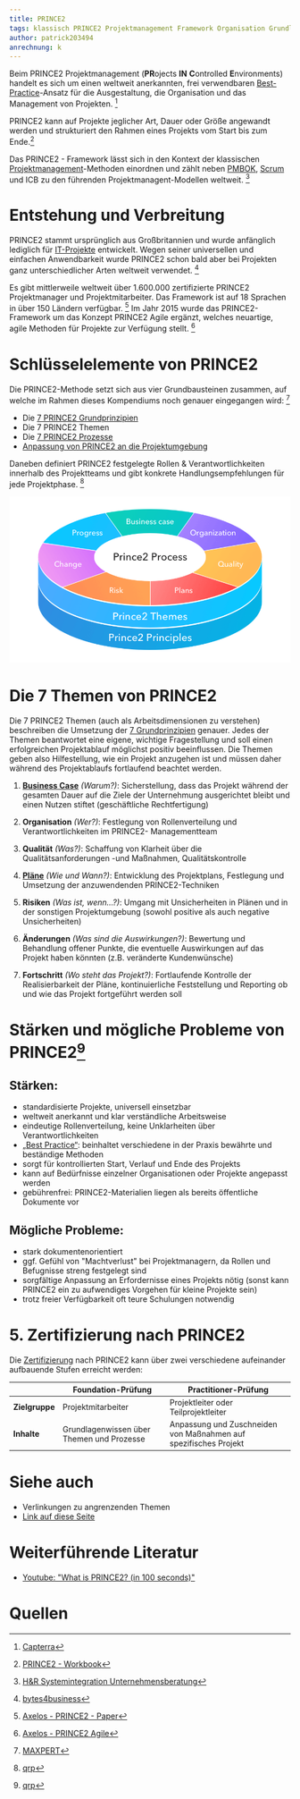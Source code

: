 ```yaml
---
title: PRINCE2
tags: klassisch PRINCE2 Projektmanagement Framework Organisation Grundlagen Themen
author: patrick203494
anrechnung: k
---
```


Beim PRINCE2 Projektmanagement (**PR**ojects **IN** **C**ontrolled **E**nvironments) handelt es sich um einen weltweit anerkannten, frei verwendbaren [Best-Practice](Best-Practices.md)-Ansatz für die Ausgestaltung, die Organisation und das Management von Projekten. [^1]

PRINCE2 kann auf Projekte jeglicher Art, Dauer oder Größe angewandt werden und strukturiert den Rahmen eines Projekts vom Start bis zum Ende.[^2]

Das PRINCE2 - Framework lässt sich in den Kontext der klassischen [Projektmanagement](Projektmanagement.md)-Methoden einordnen und zählt neben [PMBOK](PMBOK_Guide.md), [Scrum](SCRUM.md) und ICB zu den führenden Projektmanagent-Modellen weltweit. [^3] 

# Entstehung und Verbreitung

PRINCE2 stammt ursprünglich aus Großbritannien und wurde anfänglich lediglich für [IT-Projekte](IT-Projekte.md) entwickelt. Wegen seiner universellen und einfachen Anwendbarkeit wurde PRINCE2 schon bald aber bei Projekten ganz unterschiedlicher Arten weltweit verwendet. [^4]

Es gibt mittlerweile weltweit über 1.600.000 zertifizierte PRINCE2 Projektmanager und Projektmitarbeiter. Das Framework ist auf 18 Sprachen in über 150 Ländern verfügbar. [^5]
Im Jahr 2015 wurde das PRINCE2-Framework um das Konzept PRINCE2 Agile ergänzt, welches neuartige, agile Methoden für Projekte zur Verfügung stellt. [^6]

# Schlüsselelemente von PRINCE2

Die PRINCE2-Methode setzt sich aus vier Grundbausteinen zusammen, auf welche im Rahmen dieses Kompendiums noch genauer eingegangen wird: [^7]

*	Die [7 PRINCE2 Grundprinzipien](PRINCE2_7_Grundprinzipien.md)
*	Die 7 PRINCE2 Themen
*	Die [7 PRINCE2 Prozesse](PRINCE2_7_Prozesse.md)
*	[Anpassung von PRINCE2 an die Projektumgebung](PRINCE2_Projektumgebung-md)

Daneben definiert PRINCE2 festgelegte Rollen & Verantwortlichkeiten innerhalb des Projektteams und gibt konkrete Handlungsempfehlungen für jede Projektphase. [^8]

![Schlüsselelemente von PRINCE2](PRINCE2/QYrQCDWcQN2D4W0u9vOHQnjGOkAHXF0m3a5XGacS.png)

# Die 7 Themen von PRINCE2

Die 7 PRINCE2 Themen (auch als Arbeitsdimensionen zu verstehen) beschreiben die Umsetzung der [7 Grundprinzipien](PRINCE2_7_Grundprinzipien.md) genauer. 
Jedes der Themen beantwortet eine eigene, wichtige Fragestellung und soll einen erfolgreichen Projektablauf möglichst positiv beeinflussen. Die Themen geben also Hilfestellung, wie ein Projekt anzugehen ist und müssen daher während des Projektablaufs fortlaufend beachtet werden.

1. [**Business Case**](Business_Cases.md) *(Warum?)*:
Sicherstellung, dass das Projekt während der gesamten Dauer auf die Ziele der Unternehmung ausgerichtet bleibt und einen Nutzen stiftet (geschäftliche  Rechtfertigung)


2. **Organisation** *(Wer?)*:
Festlegung von Rollenverteilung und Verantwortlichkeiten im PRINCE2- Managementteam


3. **Qualität** *(Was?)*:
Schaffung von Klarheit über die Qualitätsanforderungen -und Maßnahmen, Qualitätskontrolle


4. [**Pläne**](Projektplanung.md) *(Wie und Wann?)*:
Entwicklung des Projektplans, Festlegung und Umsetzung der anzuwendenden PRINCE2-Techniken


5. **Risiken** *(Was ist, wenn...?)*:
Umgang mit Unsicherheiten in Plänen und in der sonstigen Projektumgebung (sowohl positive als auch negative Unsicherheiten)


6. **Änderungen** *(Was sind die Auswirkungen?)*:
Bewertung und Behandlung offener Punkte, die eventuelle Auswirkungen auf das Projekt haben könnten (z.B. veränderte Kundenwünsche)


7. **Fortschritt** *(Wo steht das Projekt?)*:
Fortlaufende Kontrolle der Realisierbarkeit der Pläne, kontinuierliche Feststellung und Reporting ob und wie das Projekt fortgeführt werden soll


# Stärken und mögliche Probleme von PRINCE2[^9]

## Stärken:

*	standardisierte Projekte, universell einsetzbar
*	weltweit anerkannt und klar verständliche Arbeitsweise
*	eindeutige Rollenverteilung, keine Unklarheiten über Verantwortlichkeiten
* [„Best Practice“](Best-Practices.md): beinhaltet verschiedene in der Praxis bewährte und beständige Methoden
*	sorgt für kontrollierten Start, Verlauf und Ende des Projekts
*	kann auf Bedürfnisse einzelner Organisationen oder Projekte angepasst werden
*	gebührenfrei: PRINCE2-Materialien liegen als bereits öffentliche Dokumente vor

## Mögliche Probleme:

*	stark dokumentenorientiert
*	ggf. Gefühl von "Machtverlust" bei Projektmanagern, da Rollen und Befugnisse streng festgelegt sind
*	sorgfältige Anpassung an Erfordernisse eines Projekts nötig (sonst kann PRINCE2 ein zu aufwendiges Vorgehen für kleine Projekte sein)
*	trotz freier Verfügbarkeit oft teure Schulungen notwendig

# 5. Zertifizierung nach PRINCE2

Die [Zertifizierung](Zertifizierungen.md) nach PRINCE2 kann über zwei verschiedene aufeinander aufbauende Stufen erreicht werden: 

|  | **Foundation-Prüfung** | **Practitioner-Prüfung**|
| ------------- | ------------- | ------------ |
| **Zielgruppe**  | Projektmitarbeiter  | Projektleiter oder Teilprojektleiter |
| **Inhalte**  | Grundlagenwissen über Themen und Prozesse  | Anpassung und Zuschneiden von Maßnahmen auf spezifisches Projekt |

# Siehe auch

* Verlinkungen zu angrenzenden Themen
* [Link auf diese Seite](PRINCE2.md)

# Weiterführende Literatur

* [Youtube: "What is PRINCE2? (in 100 seconds)"](https://www.youtube.com/watch?v=61RnrsWQE7A)

# Quellen

[^1]: [Capterra](https://www.capterra.com.de/blog/2016/prince2-projektmanagement)
[^2]: [PRINCE2 - Workbook](https://servicecontrolling.org/wp-content/uploads/2017/03/PRINCE2-Workbook.pdf)
[^3]: [H&R Systemintegration Unternehmensberatung](http://www.hundr.eu/index-Dateien/Page513.htm)
[^4]: [bytes4business](https://bytesforbusiness.com/projektmanagement-in-der-softwareentwicklung-mit-prince2-einfuhrung/)
[^5]: [Axelos - PRINCE2 - Paper](https://www.axelos.com/resource-hub/white-paper/prince2-in-one-thousand-words-white-paper)
[^6]: [Axelos - PRINCE2 Agile](https://www.axelos.com/certifications/propath/prince2-agile-project-management)
[^7]: [MAXPERT](https://www.maxpert.de/de/profil/schulungsspektrum/prince2-methode-definitionen/506)
[^8]: [qrp](https://www.qrpinternational.ch/blog/glossar/prince2-was-ist-prince2-grundprinzipien-prozesse-themen/)
[^9]: [qrp](https://www.qrp.de/auf-dem-pruefstand-staerken-und-schwaechen-von-prince2)







